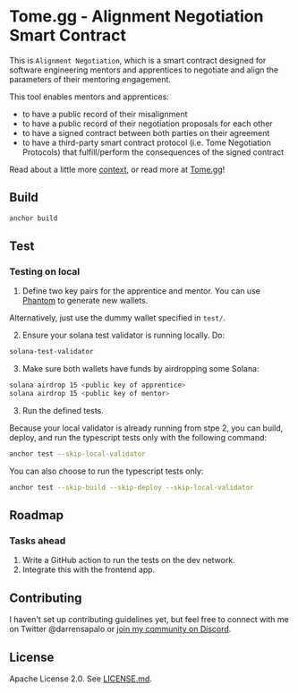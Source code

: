 # Tome.gg - Alignment Negotiation Smart Contract

This is `Alignment Negotiation`, which is a smart contract designed for software engineering mentors and apprentices to negotiate and align the parameters of their mentoring engagement.

This tool enables mentors and apprentices:

- to have a public record of their misalignment
- to have a public record of their negotiation proposals for each other
- to have a signed contract between both parties on their agreement
- to have a third-party smart contract protocol (i.e. Tome Negotiation Protocols) that fulfill/perform the consequences of the signed contract

Read about a little more [context](docs/context.md), or read more at [Tome.gg](https://tome.gg)!

## Build

```bash
anchor build
```

## Test

### Testing on local

1. Define two key pairs for the apprentice and mentor. You can use [Phantom](https://phantom.app/) to generate new wallets.

Alternatively, just use the dummy wallet specified in `test/`.

2. Ensure your solana test validator is running locally. Do:

```bash
solana-test-validator
```

3. Make sure both wallets have funds by airdropping some Solana:

```bash
solana airdrop 15 <public key of apprentice>
solana airdrop 15 <public key of mentor>
```

3. Run the defined tests.

Because your local validator is already running from stpe 2, you can build, deploy, and run the typescript tests only with the following command:

```bash
anchor test --skip-local-validator 
```

You can also choose to run the typescript tests only:

```bash
anchor test --skip-build --skip-deploy --skip-local-validator 
```


## Roadmap

### Tasks ahead

1. Write a GitHub action to run the tests on the dev network.
2. Integrate this with the frontend app.

## Contributing

I haven't set up contributing guidelines yet, but feel free to connect with me on Twitter @darrensapalo or [join my community on Discord](http://bit.ly/3yCdUiE).


## License

Apache License 2.0. See [LICENSE.md](LICENSE.md).
